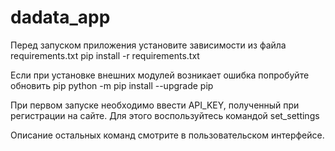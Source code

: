 # dadata_app
Перед запуском приложения  установите зависимости из файла requirements.txt
pip install -r requirements.txt

Если при установке внешних модулей возникает ошибка попробуйте обновить pip
python -m pip install --upgrade pip

При первом запуске необходимо ввести API_KEY, полученный при регистрации на сайте.
Для этого воспользуйтесь командой set_settings

Описание остальных команд смотрите в пользовательском интерфейсе.
